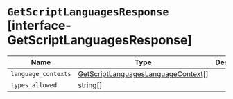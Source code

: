 # `GetScriptLanguagesResponse` [interface-GetScriptLanguagesResponse]

| Name | Type | Description |
| - | - | - |
| `language_contexts` | [GetScriptLanguagesLanguageContext](./GetScriptLanguagesLanguageContext.md)[] | &nbsp; |
| `types_allowed` | string[] | &nbsp; |

